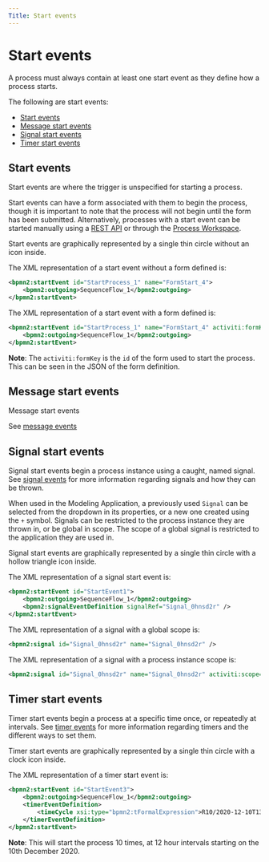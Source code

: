 ```yaml
---
Title: Start events
---
```


# Start events
A process must always contain at least one start event as they define how a process starts.

The following are start events:

* [Start events](#start-events)
* [Message start events](#message-start-events)
* [Signal start events](#signal-start-events)
* [Timer start events](#timer-start-events)

## Start events
Start events are where the trigger is unspecified for starting a process. 

Start events can have a form associated with them to begin the process, though it is important to note that the process will not begin until the form has been submitted. Alternatively, processes with a start event can be started manually using a [REST API](../../../apis/README.md) or through the [Process Workspace](../../../workspace/workspace-processes.md). 

Start events are graphically represented by a single thin circle without an icon inside.

The XML representation of a start event without a form defined is:

```xml
<bpmn2:startEvent id="StartProcess_1" name="FormStart_4">
	<bpmn2:outgoing>SequenceFlow_1</bpmn2:outgoing>
</bpmn2:startEvent>
```
The XML representation of a start event with a form defined is:

```xml
<bpmn2:startEvent id="StartProcess_1" name="FormStart_4" activiti:formKey="form-4ccd023b-d607-4cab-8623-da4c87dd9611">
	<bpmn2:outgoing>SequenceFlow_1</bpmn2:outgoing>
</bpmn2:startEvent>
```

**Note**: The `activiti:formKey` is the `id` of the form used to start the process. This can be seen in the JSON of the form definition. 

## Message start events
Message start events 

See [message events](../processes-bpmn/bpmn-message.md)


## Signal start events
Signal start events begin a process instance using a caught, named signal. See [signal events](../processes-bpmn/bpmn-signal.md) for more information regarding signals and how they can be thrown. 

When used in the Modeling Application, a previously used `Signal` can be selected from the dropdown in its properties, or a new one created using the `+` symbol. Signals can be restricted to the process instance they are thrown in, or be global in scope. The scope of a global signal is restricted to the application they are used in. 

Signal start events are graphically represented by a single thin circle with a hollow triangle icon inside. 

The XML representation of a signal start event is:

```xml
<bpmn2:startEvent id="StartEvent1">
	<bpmn2:outgoing>SequenceFlow_1</bpmn2:outgoing>
 	<bpmn2:signalEventDefinition signalRef="Signal_0hnsd2r" />
</bpmn2:startEvent>
```

The XML representation of a signal with a global scope is:

```xml
<bpmn2:signal id="Signal_0hnsd2r" name="Signal_0hnsd2r" />
```

The XML representation of a signal with a process instance scope is:

```xml
<bpmn2:signal id="Signal_0hnsd2r" name="Signal_0hnsd2r" activiti:scope="processInstance" />
```

## Timer start events
Timer start events begin a process at a specific time once, or repeatedly at intervals. See [timer events](../processes-bpmn/bpmn-timer.md) for more information regarding timers and the different ways to set them. 

Timer start events are graphically represented by a single thin circle with a clock icon inside. 

The XML representation of a timer start event is: 

```xml
<bpmn2:startEvent id="StartEvent3">
 	<bpmn2:outgoing>SequenceFlow_1</bpmn2:outgoing>
	<timerEventDefinition>
		<timeCycle xsi:type="bpmn2:tFormalExpression">R10/2020-12-10T13:00/PT12H</timeCycle>
	</timerEventDefinition>
</bpmn2:startEvent>
```

**Note**: This will start the process 10 times, at 12 hour intervals starting on the 10th December 2020. 